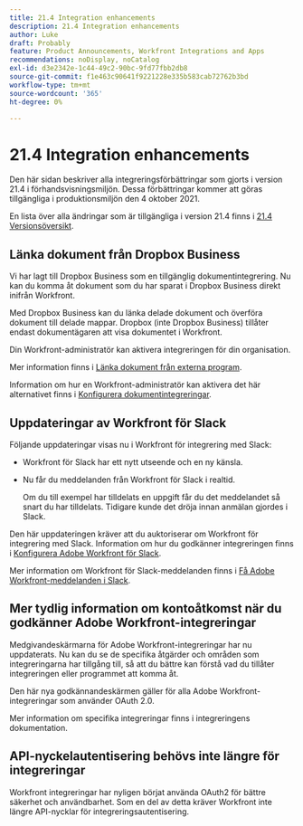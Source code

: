 ```yaml
---
title: 21.4 Integration enhancements
description: 21.4 Integration enhancements
author: Luke
draft: Probably
feature: Product Announcements, Workfront Integrations and Apps
recommendations: noDisplay, noCatalog
exl-id: d3e2342e-1c44-49c2-90bc-9fd77fbb2db8
source-git-commit: f1e463c90641f9221228e335b583cab72762b3bd
workflow-type: tm+mt
source-wordcount: '365'
ht-degree: 0%

---
```


# 21.4 Integration enhancements

Den här sidan beskriver alla integreringsförbättringar som gjorts i version 21.4 i förhandsvisningsmiljön. Dessa förbättringar kommer att göras tillgängliga i produktionsmiljön den 4 oktober 2021.

En lista över alla ändringar som är tillgängliga i version 21.4 finns i [21.4 Versionsöversikt](../../../product-announcements/product-releases/21.4-release-activity/21-4-release-overview.md).

## Länka dokument från Dropbox Business

Vi har lagt till Dropbox Business som en tillgänglig dokumentintegrering. Nu kan du komma åt dokument som du har sparat i Dropbox Business direkt inifrån Workfront.

Med Dropbox Business kan du länka delade dokument och överföra dokument till delade mappar. Dropbox (inte Dropbox Business) tillåter endast dokumentägaren att visa dokumentet i Workfront.

Din Workfront-administratör kan aktivera integreringen för din organisation.

Mer information finns i [Länka dokument från externa program](../../../documents/adding-documents-to-workfront/link-documents-from-external-apps.md).

Information om hur en Workfront-administratör kan aktivera det här alternativet finns i [Konfigurera dokumentintegreringar](../../../administration-and-setup/configure-integrations/configure-document-integrations.md).

## Uppdateringar av Workfront för Slack

Följande uppdateringar visas nu i Workfront för integrering med Slack:

* Workfront för Slack har ett nytt utseende och en ny känsla.
* Nu får du meddelanden från Workfront för Slack i realtid.

  Om du till exempel har tilldelats en uppgift får du det meddelandet så snart du har tilldelats. Tidigare kunde det dröja innan anmälan gjordes i Slack.

Den här uppdateringen kräver att du auktoriserar om Workfront för integrering med Slack. Information om hur du godkänner integreringen finns i [Konfigurera Adobe Workfront för Slack](../../../workfront-integrations-and-apps/using-workfront-with-slack/configure-workfront-for-slack.md).

Mer information om Workfront för Slack-meddelanden finns i [Få Adobe Workfront-meddelanden i Slack](../../../workfront-integrations-and-apps/using-workfront-with-slack/receive-workfront-notifications-in-slack.md).

## Mer tydlig information om kontoåtkomst när du godkänner Adobe Workfront-integreringar

Medgivandeskärmarna för Adobe Workfront-integreringar har nu uppdaterats. Nu kan du se de specifika åtgärder och områden som integreringarna har tillgång till, så att du bättre kan förstå vad du tillåter integreringen eller programmet att komma åt.

Den här nya godkännandeskärmen gäller för alla Adobe Workfront-integreringar som använder OAuth 2.0.

Mer information om specifika integreringar finns i integreringens dokumentation.

## API-nyckelautentisering behövs inte längre för integreringar

Workfront integreringar har nyligen börjat använda OAuth2 för bättre säkerhet och användbarhet. Som en del av detta kräver Workfront inte längre API-nycklar för integreringsautentisering.
